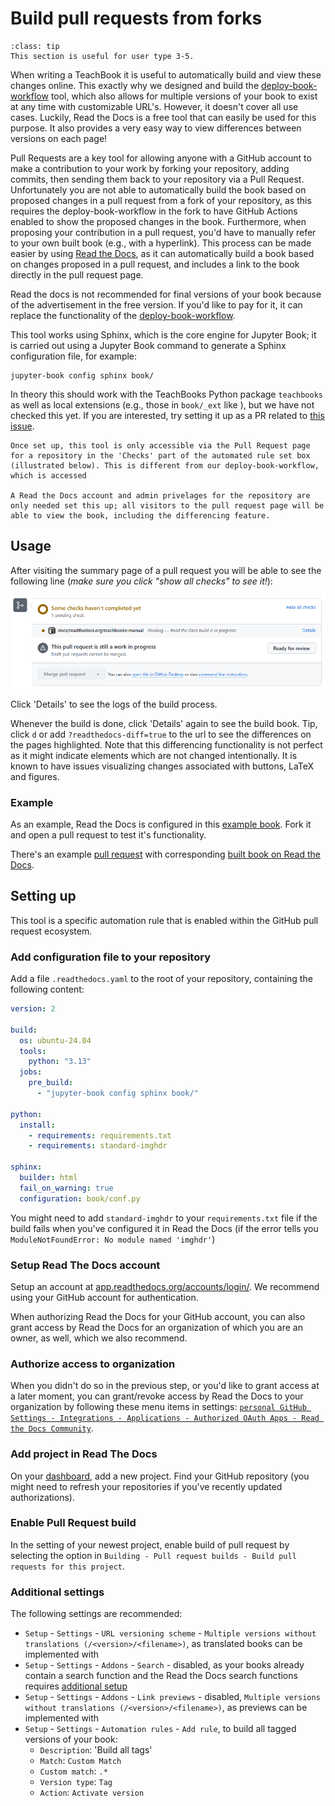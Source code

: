 # Build pull requests from forks

```{admonition} User types
:class: tip
This section is useful for user type 3-5.
```

When writing a TeachBook it is useful to automatically build and view these changes online. This exactly why we designed and build the [deploy-book-workflow](../external/deploy-book-workflow/README.md) tool, which also allows for multiple versions of your book to exist at any time with customizable URL's. However, it doesn't cover all use cases. Luckily, Read the Docs is a free tool that can easily be used for this purpose. It also provides a very easy way to view differences between versions on each page!

Pull Requests are a key tool for allowing anyone with a GitHub account to make a contribution to your work by forking your repository, adding commits, then sending them back to your repository via a Pull Request. Unfortunately you are not able to automatically build the book based on proposed changes in a pull request from a fork of your repository, as this requires the deploy-book-workflow in the fork to have GitHub Actions enabled to show the proposed changes in the book. Furthermore, when proposing your contribution in a pull request, you'd have to manually refer to your own built book (e.g., with a hyperlink). This process can be made easier by using [Read the Docs](https://about.readthedocs.com/?ref=readthedocs.org), as it can automatically build a book based on changes proposed in a pull request, and includes a link to the book directly in the pull request page.

Read the docs is not recommended for final versions of your book because of the advertisement in the free version. If you'd like to pay for it, it can replace the functionality of the [deploy-book-workflow](../external/deploy-book-workflow/README.md).

This tool works using Sphinx, which is the core engine for Jupyter Book; it is carried out using a Jupyter Book command to generate a Sphinx configuration file, for example:

```
jupyter-book config sphinx book/
```

In theory this should work with the TeachBooks Python package `teachbooks` as well as local extensions (e.g., those in `book/_ext` like [](./apa.md)), but we have not checked this yet. If you are interested, try setting it up as a PR related to [this issue](https://github.com/TeachBooks/Read-the-Docs-example-book/issues/3).

```{tip}
Once set up, this tool is only accessible via the Pull Request page for a repository in the 'Checks' part of the automated rule set box (illustrated below). This is different from our deploy-book-workflow, which is accessed  

A Read the Docs account and admin privelages for the repository are only needed set this up; all visitors to the pull request page will be able to view the book, including the differencing feature.
```

## Usage

After visiting the summary page of a pull request you will be able to see the following line (_make sure you click "show all checks" to see it!_):

![Read the docs in GitHub preview](./figures/readthedocs1.png)

Click 'Details' to see the logs of the build process.

Whenever the build is done, click 'Details' again to see the build book. Tip, click `d` or add `?readthedocs-diff=true` to the url to see the differences on the pages highlighted. Note that this differencing functionality is not perfect as it might indicate elements which are not changed intentionally.  It is known to have issues visualizing changes associated with buttons, LaTeX and figures.

### Example
As an example, Read the Docs is configured in this [example book](https://github.com/TeachBooks/Read-the-Docs-example-book). Fork it and open a pull request to test it's functionality.

There's an example [pull request](https://github.com/TeachBooks/Read-the-Docs-example-book/pull/1) with corresponding [built book on Read the Docs](https://read-the-docs-example-book--1.org.readthedocs.build/1/intro2.html?readthedocs-diff=true).

## Setting up

This tool is a specific automation rule that is enabled within the GitHub pull request ecosystem.

### Add configuration file to your repository

Add a file `.readthedocs.yaml` to the root of your repository, containing the following content:

```yaml
version: 2

build:
  os: ubuntu-24.04
  tools:
    python: "3.13"
  jobs:
    pre_build:
      - "jupyter-book config sphinx book/"

python:
  install:
    - requirements: requirements.txt
    - requirements: standard-imghdr

sphinx:
  builder: html
  fail_on_warning: true
  configuration: book/conf.py
  ```

You might need to add `standard-imghdr` to your `requirements.txt` file if the build fails when you've configured it in Read the Docs (if the error tells you `ModuleNotFoundError: No module named 'imghdr'`)

### Setup Read The Docs account

Setup an account at [app.readthedocs.org/accounts/login/](https://app.readthedocs.org/accounts/login/?next=/dashboard/). We recommend using your GitHub account for authentication.

When authorizing Read the Docs for your GitHub account, you can also grant access by Read the Docs for an organization of which you are an owner, as well, which we also recommend.

### Authorize access to organization

When you didn't do so in the previous step, or you'd like to grant access at a later moment, you can grant/revoke access by Read the Docs to your organization by following these menu items in settings: [`personal GitHub Settings - Integrations - Applications - Authorized OAuth Apps - Read the Docs Community`](https://github.com/settings/connections/applications/fae83c942bc1d89609e2).

### Add project in Read The Docs

On your [dashboard](https://app.readthedocs.org/dashboard/), add a new project. Find your GitHub repository (you might need to refresh your repositories if you've recently updated authorizations).

### Enable Pull Request build

In the setting of your newest project, enable build of pull request by selecting the option in `Building - Pull request builds - Build pull requests for this project`.

### Additional settings

The following settings are recommended:
- `Setup` - `Settings` - `URL versioning scheme` - `Multiple versions without translations (/<version>/<filename>)`, as translated books can be implemented with [](../external/Sphinx-launch-buttons/README.md)
- `Setup` - `Settings` - `Addons` - `Search` - disabled, as your books already contain a search function and the Read the Docs search functions requires [additional setup](https://docs.readthedocs.com/platform/stable/intro/sphinx.html#configure-read-the-docs-search)
- `Setup` - `Settings` - `Addons` - `Link previews` - disabled, `Multiple versions without translations (/<version>/<filename>)`, as previews can be implemented with [](../external/teachbooks-sphinx-tippy/README.md)
- `Setup` - `Settings` - `Automation rules` - `Add rule`, to build all tagged versions of your book:
    - `Description`: 'Build all tags'
    - `Match`: `Custom Match`
    - `Custom match`: `.*`
    - `Version type`: `Tag`
    - `Action`: `Activate version`
